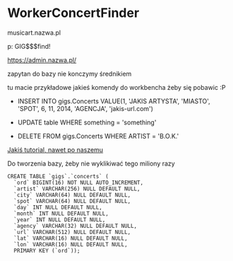 # WorkerConcertFinder

musicart.nazwa.pl

p: GIG$$$find!

https://admin.nazwa.pl/

zapytan do bazy nie konczymy średnikiem

tu macie przykładowe jakieś komendy do workbencha żeby się pobawic :P

* INSERT INTO gigs.Concerts VALUE(1, 'JAKIS ARTYSTA', 'MIASTO', 'SPOT', 6, 11, 2014, 'AGENCJA', 'jakis-url.com')

* UPDATE table WHERE something = 'something'

* DELETE FROM gigs.Concerts WHERE ARTIST = 'B.O.K.'

[Jakiś tutorial, nawet po naszemu](http://php.net/manual/pl/function.mysql-query.php)

Do tworzenia bazy, żeby nie wyklikiwać tego miliony razy 
```
CREATE TABLE `gigs`.`concerts` (
  `ord` BIGINT(16) NOT NULL AUTO_INCREMENT,
  `artist` VARCHAR(256) NULL DEFAULT NULL,
  `city` VARCHAR(64) NULL DEFAULT NULL,
  `spot` VARCHAR(64) NULL DEFAULT NULL,
  `day` INT NULL DEFAULT NULL,
  `month` INT NULL DEFAULT NULL,
  `year` INT NULL DEFAULT NULL,
  `agency` VARCHAR(32) NULL DEFAULT NULL,
  `url` VARCHAR(512) NULL DEFAULT NULL,
  `lat` VARCHAR(16) NULL DEFAULT NULL,
  `lon` VARCHAR(16) NULL DEFAULT NULL,
  PRIMARY KEY (`ord`));
```
